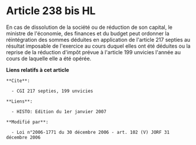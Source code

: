 # Article 238 bis HL

En cas de dissolution de la société ou de réduction de son capital, le ministre de l'économie, des finances et du budget peut
ordonner la réintégration des sommes déduites en application de l'article 217 septies au résultat imposable de l'exercice au
cours duquel elles ont été déduites ou la reprise de la réduction d'impôt prévue à l'article 199 unvicies l'année au cours de
laquelle elle a été opérée.

**Liens relatifs à cet article**

	**Cite**:

	  - CGI 217 septies, 199 unvicies

	**Liens**:

	  - HISTO: Edition du 1er janvier 2007

	**Modifié par**:

	  - Loi n°2006-1771 du 30 décembre 2006 - art. 102 (V) JORF 31 décembre 2006
